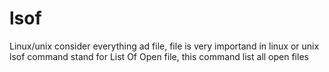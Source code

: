 # lsof

Linux/unix consider everything ad file, file is very importand in linux or unix
lsof command stand for List Of Open file, this command list all open files